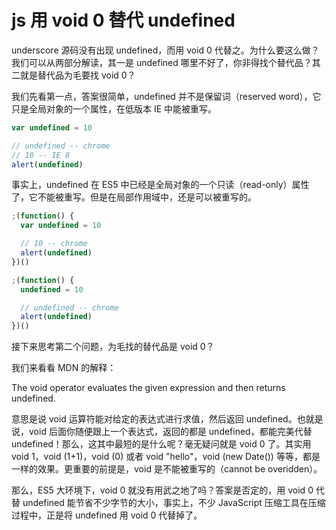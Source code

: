# js 用 void 0 替代 undefined

underscore 源码没有出现 undefined，而用 void 0 代替之。为什么要这么做？我们可以从两部分解读，其一是 undefined 哪里不好了，你非得找个替代品？其二就是替代品为毛要找 void 0？

我们先看第一点，答案很简单，undefined 并不是保留词（reserved word），它只是全局对象的一个属性，在低版本 IE 中能被重写。

```js
var undefined = 10

// undefined -- chrome
// 10 -- IE 8
alert(undefined)
```

事实上，undefined 在 ES5 中已经是全局对象的一个只读（read-only）属性了，它不能被重写。但是在局部作用域中，还是可以被重写的。

```js
;(function() {
  var undefined = 10

  // 10 -- chrome
  alert(undefined)
})()

;(function() {
  undefined = 10

  // undefined -- chrome
  alert(undefined)
})()
```

接下来思考第二个问题，为毛找的替代品是 void 0？

我们来看看 MDN 的解释：

The void operator evaluates the given expression and then returns undefined.

意思是说 void 运算符能对给定的表达式进行求值，然后返回 undefined。也就是说，void 后面你随便跟上一个表达式，返回的都是 undefined，都能完美代替 undefined！那么，这其中最短的是什么呢？毫无疑问就是 void 0 了。其实用 void 1，void (1+1)，void (0) 或者 void "hello"，void (new Date()) 等等，都是一样的效果。更重要的前提是，void 是不能被重写的（cannot be overidden）。

那么，ES5 大环境下，void 0 就没有用武之地了吗？答案是否定的，用 void 0 代替 undefined 能节省不少字节的大小，事实上，不少 JavaScript 压缩工具在压缩过程中，正是将 undefined 用 void 0 代替掉了。
